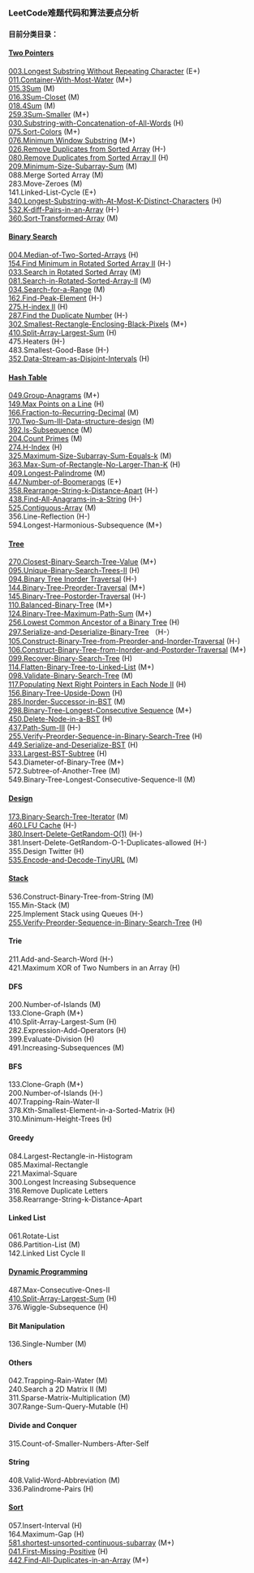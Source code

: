 ### LeetCode难题代码和算法要点分析
#### 目前分类目录：
#### [Two Pointers](https://github.com/wisdompeak/LeetCode/tree/master/A.Two_Pointers)
[003.Longest Substring Without Repeating Character](https://github.com/wisdompeak/LeetCode/tree/master/A.Two_Pointers/003.Longest%20Substring%20Without%20Repeating%20Characters) (E+)  
[011.Container-With-Most-Water](https://github.com/wisdompeak/LeetCode/tree/master/A.Two_Pointers/011.Container-With-Most-Water)	(M+)  
[015.3Sum](https://github.com/wisdompeak/LeetCode/tree/master/A.Two_Pointers/015.3Sum)  (M)  
[016.3Sum-Closet](https://github.com/wisdompeak/LeetCode/tree/master/A.Two_Pointers/016.3Sum-Closest) (M)      
[018.4Sum](https://github.com/wisdompeak/LeetCode/tree/master/A.Two_Pointers/018.4Sum) (M)           
[259.3Sum-Smaller](https://github.com/wisdompeak/LeetCode/tree/master/A.Two_Pointers/259.3Sum-Smaller) (M+)       
[030.Substring-with-Concatenation-of-All-Words](https://github.com/wisdompeak/LeetCode/tree/master/A.Two_Pointers/030.Substring-with-Concatenation-of-All-Words) (H)     
[075.Sort-Colors](https://github.com/wisdompeak/LeetCode/tree/master/075.Sort-Colors) (M+)    
[076.Minimum Window Substring](https://github.com/wisdompeak/LeetCode/tree/master/A.Two_Pointers/076.Minimum-Window-Substring) (M+)    
[026.Remove Duplicates from Sorted Array](https://github.com/wisdompeak/LeetCode/tree/master/A.Two_Pointers/026.Remove-Duplicates-from-Sorted-Array) (H-)  
[080.Remove Duplicates from Sorted Array II](https://github.com/wisdompeak/LeetCode/tree/master/A.Two_Pointers/080.Remove-Duplicates-from-Sorted-Array-II) (H)    
[209.Minimum-Size-Subarray-Sum](https://github.com/wisdompeak/LeetCode/tree/master/A.Two_Pointers/209.Minimum-Size-Subarray-Sum) (M)    
088.Merge Sorted Array (M)  
283.Move-Zeroes (M)      
141.Linked-List-Cycle (E+)      
[340.Longest-Substring-with-At-Most-K-Distinct-Characters](https://github.com/wisdompeak/LeetCode/tree/master/A.Two_Pointers/340.Longest-Substring-with-At-Most-K-Distinct-Characters) (H)    
[532.K-diff-Pairs-in-an-Array](https://github.com/wisdompeak/LeetCode/tree/master/A.Two_Pointers/532.K-diff-Pairs-in-an-Array) (H-)   
[360.Sort-Transformed-Array](https://github.com/wisdompeak/LeetCode/tree/master/A.Two_Pointers/360.Sort-Transformed-Array) (M)

#### [Binary Search](https://github.com/wisdompeak/LeetCode/tree/master/B.Binary_Search)
[004.Median-of-Two-Sorted-Arrays](https://github.com/wisdompeak/LeetCode/tree/master/B.Binary_Search/004.Median-of-Two-Sorted-Arrays)	(H)  
[154.Find Minimum in Rotated Sorted Array II](https://github.com/wisdompeak/LeetCode/tree/master/B.Binary_Search/154.Find-Minimum-in-Rotated-Sorted-Array-II) (H-)         
[033.Search in Rotated Sorted Array](https://github.com/wisdompeak/LeetCode/tree/master/B.Binary_Search/033.Search-in-Rotated-Sorted-Array) (M)   
[081.Search-in-Rotated-Sorted-Array-II](https://github.com/wisdompeak/LeetCode/tree/master/B.Binary_Search/081.Search-in-Rotated-Sorted-Array-II) (M)      
[034.Search-for-a-Range](https://github.com/wisdompeak/LeetCode/tree/master/B.Binary_Search/034.Search-for-a-Range) (M)  
[162.Find-Peak-Element](https://github.com/wisdompeak/LeetCode/tree/master/B.Binary_Search/162.Find-Peak-Element) (H-)  
[275.H-index II](https://github.com/wisdompeak/LeetCode/tree/master/B.Binary_Search/275.H-Index-II) (H)  
[287.Find the Duplicate Number](https://github.com/wisdompeak/LeetCode/tree/master/B.Binary_Search/287.Find-the-Duplicate-Number) (H-)   
[302.Smallest-Rectangle-Enclosing-Black-Pixels](https://github.com/wisdompeak/LeetCode/tree/master/B.Binary_Search/302.Smallest-Rectangle-Enclosing-Black-Pixels) (M+)  
[410.Split-Array-Largest-Sum](https://github.com/wisdompeak/LeetCode/tree/master/DP/410.Split-Array-Largest-Sum) (H)  
475.Heaters (H-)  
483.Smallest-Good-Base (H-)   
[352.Data-Stream-as-Disjoint-Intervals](https://github.com/wisdompeak/LeetCode/tree/master/352.Data-Stream-as-Disjoint-Intervals) (H)   

#### [Hash Table](https://github.com/wisdompeak/LeetCode/tree/master/C.Hash)
[049.Group-Anagrams](https://github.com/wisdompeak/LeetCode/tree/master/C.Hash/049.Group-Anagrams) (M+)    
[149.Max Points on a Line](https://github.com/wisdompeak/LeetCode/tree/master/C.Hash/149.Max-Points-on-a-Line) (H)     
[166.Fraction-to-Recurring-Decimal](https://github.com/wisdompeak/LeetCode/tree/master/C.Hash/149.Max-Points-on-a-Line) (M)   
[170.Two-Sum-III-Data-structure-design](https://github.com/wisdompeak/LeetCode/tree/master/C.Hash/170.Two-Sum-III-Data-structure-design) (M)   
[392.Is-Subsequence](https://github.com/wisdompeak/LeetCode/tree/master/C.Hash/392.Is-Subsequence) (M)   
[204.Count Primes](https://github.com/wisdompeak/LeetCode/tree/master/C.Hash/204.Count-Primes) (M)    
[274.H-Index](https://github.com/wisdompeak/LeetCode/tree/master/C.Hash/274.H-Index) (H)     
[325.Maximum-Size-Subarray-Sum-Equals-k](https://github.com/wisdompeak/LeetCode/tree/master/C.Hash/325.Maximum-Size-Subarray-Sum-Equals-k) (M)    
[363.Max-Sum-of-Rectangle-No-Larger-Than-K](https://github.com/wisdompeak/LeetCode/tree/master/C.Hash/363.Max-Sum-of-Rectangle-No-Larger-Than-K) (H)  
[409.Longest-Palindrome](https://github.com/wisdompeak/LeetCode/tree/master/C.Hash/409.Longest-Palindrome)  (M)   
[447.Number-of-Boomerangs](https://github.com/wisdompeak/LeetCode/tree/master/C.Hash/447.Number-of-Boomerangs) (E+)    
[358.Rearrange-String-k-Distance-Apart](https://github.com/wisdompeak/LeetCode/tree/master/C.Hash/358.Rearrange-String-k-Distance-Apart) (H-)    
[438.Find-All-Anagrams-in-a-String](https://github.com/wisdompeak/LeetCode/tree/master/C.Hash/438.Find-All-Anagrams-in-a-String) (H-)   
[525.Contiguous-Array](https://github.com/wisdompeak/LeetCode/tree/master/C.Hash/525.Contiguous-Array) (M)    
356.Line-Reflection (H-)    
594.Longest-Harmonious-Subsequence (M+)   

#### [Tree](https://github.com/wisdompeak/LeetCode/tree/master/D.Tree)
[270.Closest-Binary-Search-Tree-Value](https://github.com/wisdompeak/LeetCode/tree/master/D.Tree/270.Closest-Binary-Search-Tree-Value) (M+)        
[095.Unique-Binary-Search-Trees-II](https://github.com/wisdompeak/LeetCode/tree/master/D.Tree/095.Unique-Binary-Search-Trees-II) (H)   
[094.Binary Tree Inorder Traversal](https://github.com/wisdompeak/LeetCode/tree/master/D.Tree/094.Binary-Tree-Inorder-Traversal) (H-)    
[144.Binary-Tree-Preorder-Traversal](https://github.com/wisdompeak/LeetCode/tree/master/D.Tree/144.Binary-Tree-Preorder-Traversal) (M+)   
[145.Binary-Tree-Postorder-Traversal](https://github.com/wisdompeak/LeetCode/tree/master/D.Tree/145.Binary-Tree-Postorder-Traversal) (H-)   
[110.Balanced-Binary-Tree](https://github.com/wisdompeak/LeetCode/tree/master/D.Tree/110.Balanced-Binary-Tree)  (M+)   
[124.Binary-Tree-Maximum-Path-Sum](https://github.com/wisdompeak/LeetCode/tree/master/D.Tree/124.Binary-Tree-Maximum-Path-Sum) (M+)   
[256.Lowest Common Ancestor of a Binary Tree](https://github.com/wisdompeak/LeetCode/tree/master/D.Tree/236.Lowest-Common-Ancestor-of-a-Binary-Tree) (H)     
[297.Serialize-and-Deserialize-Binary-Tree](https://github.com/wisdompeak/LeetCode/tree/master/D.Tree/297.Serialize-and-Deserialize-Binary-Tree) （H-）  
[105.Construct-Binary-Tree-from-Preorder-and-Inorder-Traversal](https://github.com/wisdompeak/LeetCode/tree/master/D.Tree/105.Construct-Binary-Tree-from-Preorder-and-Inorder-Traversal) (H-)  
[106.Construct-Binary-Tree-from-Inorder-and-Postorder-Traversal](https://github.com/wisdompeak/LeetCode/tree/master/D.Tree/106.Construct-Binary-Tree-from-Inorder-and-Postorder-Traversal) (M+)    
[099.Recover-Binary-Search-Tree](https://github.com/wisdompeak/LeetCode/tree/master/D.Tree/099.Recover-Binary-Search-Tree) (H)   
[114.Flatten-Binary-Tree-to-Linked-List](https://github.com/wisdompeak/LeetCode/tree/master/D.Tree/114.Flatten-Binary-Tree-to-Linked-List) (M+)  
[098.Validate-Binary-Search-Tree](https://github.com/wisdompeak/LeetCode/tree/master/D.Tree/098.Validate-Binary-Search-Tree) (M)   
[117.Populating Next Right Pointers in Each Node II](https://github.com/wisdompeak/LeetCode/tree/master/D.Tree/117.Populating-Next-Right-Pointers-in-Each-Node-II) (H)    
[156.Binary-Tree-Upside-Down](https://github.com/wisdompeak/LeetCode/blob/master/D.Tree/156.Binary-Tree-Upside-Down) (H)   
[285.Inorder-Successor-in-BST](https://github.com/wisdompeak/LeetCode/blob/master/D.Tree/285.Inorder-Successor-in-BST) (M)    
[298.Binary-Tree-Longest-Consecutive Sequence](https://github.com/wisdompeak/LeetCode/tree/master/D.Tree/298.Binary-Tree-Longest-Consecutive-Sequence) (M+)    
[450.Delete-Node-in-a-BST](https://github.com/wisdompeak/LeetCode/tree/master/D.Tree/450.Delete-Node-in-a-BST) (H)    
[437.Path-Sum-III](https://github.com/wisdompeak/LeetCode/tree/master/D.Tree/437.Path-Sum-III) (H-)   
[255.Verify-Preorder-Sequence-in-Binary-Search-Tree](https://github.com/wisdompeak/LeetCode/tree/master/D.Tree/255.Verify-Preorder-Sequence-in-Binary-Search-Tree) (H)    
[449.Serialize-and-Deserialize-BST](https://github.com/wisdompeak/LeetCode/tree/master/D.Tree/449.Serialize-and-Deserialize-BST) (H)   
[333.Largest-BST-Subtree](https://github.com/wisdompeak/LeetCode/tree/master/C.Tree/333.Largest-BST-Subtree) (H)    
543.Diameter-of-Binary-Tree (M+)    
572.Subtree-of-Another-Tree (M)   
549.Binary-Tree-Longest-Consecutive-Sequence-II (M)   

#### [Design](https://github.com/wisdompeak/LeetCode/tree/master/E.Design)
[173.Binary-Search-Tree-Iterator](https://github.com/wisdompeak/LeetCode/tree/master/173.Binary-Search-Tree-Iterator) (M)   
[460.LFU Cache](https://github.com/wisdompeak/LeetCode/tree/master/460.LFU-Cache) (H-)    
[380.Insert-Delete-GetRandom-O(1)](https://github.com/wisdompeak/LeetCode/edit/master/380.Insert-Delete-GetRandom-O-1/)  (H-)   
381.Insert-Delete-GetRandom-O-1-Duplicates-allowed (H-)   
355.Design Twitter (H)    
[535.Encode-and-Decode-TinyURL](https://github.com/wisdompeak/LeetCode/tree/master/E.Design/535.Encode-and-Decode-TinyURL) (M)    

#### [Stack](https://github.com/wisdompeak/LeetCode/tree/master/Stack)
536.Construct-Binary-Tree-from-String (M)   
155.Min-Stack (M)   
225.Implement Stack using Queues (H-)   
[255.Verify-Preorder-Sequence-in-Binary-Search-Tree](https://github.com/wisdompeak/LeetCode/tree/master/Stack/255.Verify-Preorder-Sequence-in-Binary-Search-Tree) (H)    

#### Trie
211.Add-and-Search-Word (H-)    
421.Maximum XOR of Two Numbers in an Array (H)    

#### DFS
200.Number-of-Islands (M)  
133.Clone-Graph (M+)  
410.Split-Array-Largest-Sum (H)	  
282.Expression-Add-Operators (H)  
399.Evaluate-Division (H)   
491.Increasing-Subsequences (M)   

#### BFS
133.Clone-Graph (M+)  
200.Number-of-Islands (H-)  
407.Trapping-Rain-Water-II  
378.Kth-Smallest-Element-in-a-Sorted-Matrix (H)    
310.Minimum-Height-Trees (H)    

#### Greedy
084.Largest-Rectangle-in-Histogram  
085.Maximal-Rectangle  
221.Maximal-Square  
300.Longest Increasing Subsequence  
316.Remove Duplicate Letters   
358.Rearrange-String-k-Distance-Apart

#### Linked List
061.Rotate-List     
086.Partition-List (M)    
142.Linked List Cycle II

#### [Dynamic Programming](https://github.com/wisdompeak/LeetCode/tree/master/DP)
487.Max-Consecutive-Ones-II    
[410.Split-Array-Largest-Sum](https://github.com/wisdompeak/LeetCode/tree/master/DP/410.Split-Array-Largest-Sum) (H)   
376.Wiggle-Subsequence (H)    

#### Bit Manipulation
136.Single-Number (M)     

#### Others
042.Trapping-Rain-Water (M)  
240.Search a 2D Matrix II (M)   
311.Sparse-Matrix-Multiplication (M)  
307.Range-Sum-Query-Mutable (H)   

#### Divide and Conquer
315.Count-of-Smaller-Numbers-After-Self

#### String
408.Valid-Word-Abbreviation (M)   
336.Palindrome-Pairs (H)    

#### [Sort](https://github.com/wisdompeak/LeetCode/tree/master/Sort)
057.Insert-Interval (H)   
164.Maximum-Gap (H)   
[581.shortest-unsorted-continuous-subarray](https://github.com/wisdompeak/LeetCode/tree/master/Sort/581.shortest-unsorted-continuous-subarray) (M+)   
[041.First-Missing-Positive](https://github.com/wisdompeak/LeetCode/blob/master/Sort/041.First-Missing-Positive/Readme.md) (H)    
[442.Find-All-Duplicates-in-an-Array](https://github.com/wisdompeak/LeetCode/blob/master/Sort/442.Find-All-Duplicates-in-an-Array/Readme.md) (M+)  
